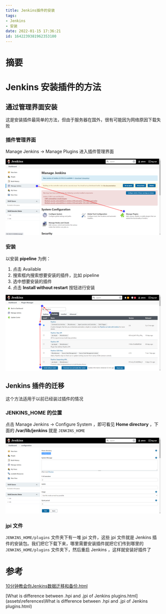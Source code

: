 ```yaml
---
title: Jenkins插件的安装
tags: 
- Jenkins
- 安装
date: 2022-01-15 17:36:21
id: 1642239381962353100
---
```

# 摘要

# Jenkins 安装插件的方法

## 通过管理界面安装

这是安装插件最简单的方法，但由于服务器在国外，很有可能因为网络原因下载失败

### 插件管理界面

Manage Jenkins → Manage Plugins 进入插件管理界面

![image-20220115175107556](assets/images/image-20220115175107556.png)



### 安装

以安装 **pipeline** 为例：

1. 点击 Available 
2. 搜索框内搜索想要安装的插件，比如 pipeline
3. 选中想要安装的插件
4. 点击 **Install without restart** 按钮进行安装

![image-20220115175736048](assets/images/image-20220115175736048.png)



## Jenkins 插件的迁移

这个方法适用于以前已经装过插件的情况

### JENKINS_HOME 的位置

点击 Manage Jenkins → Configure System ，即可看见 **Home directory** ，下面的 **/var/lib/jenkins** 就是 `JENKINS_HOME` 

![image-20220115183001170](assets/images/image-20220115183001170.png)

### jpi 文件 

`JENKINS_HOME/plugins` 文件夹下有一堆 jpi 文件，这些 jpi 文件就是 Jenkins 插件的安装包。我们把它下载下来，哪里需要安装插件就把它们传到哪里的  `JENKINS_HOME/plugins` 文件夹下，然后重启 Jenkins ，这样就安装好插件了

# 参考

 [10分钟教会你Jenkins数据迁移和备份.html](assets\references\10分钟教会你Jenkins数据迁移和备份.html) 

 [What is difference between .hpi and .jpi of Jenkins plugins.html](assets\references\What is difference between .hpi and .jpi of Jenkins plugins.html) 

